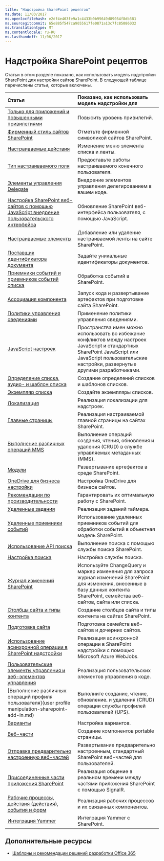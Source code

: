 ```yaml
---
title: "Надстройка SharePoint рецептов"
ms.date: 11/03/2017
ms.openlocfilehash: e2df4e463fe9a1c4433b0b99649d89034f8db381
ms.sourcegitcommit: 65e885f547ca9055617fe0871a13c7fc85086032
ms.translationtype: MT
ms.contentlocale: ru-RU
ms.lasthandoff: 11/06/2017
---
```

# <a name="sharepoint-add-in-recipes"></a>Надстройка SharePoint рецептов

Статьи в этом разделе показано, как использовать модель надстройки SharePoint для настройки сайтов SharePoint. В следующей таблице перечислены статьи, которые включены.

|**Статья**|**Показано, как использовать модель надстройки для**|
|:-----|:-----|
|[Только для приложений и повышенными привилегиями](app-only-elevated-privileges-sharepoint-add-in.md)|Повысить уровень привилегий.|
|[Фирменный стиль сайтов SharePoint](branding-sharepoint-sites-sharepoint-add-in.md)|Отметьте фирменной символикой сайтов SharePoint.|
|[Настраиваемые действия](custom-actions-sharepoint-add-in.md)|Изменение меню элемента списка и ленты.|
|[Тип настраиваемого поля](custom-field-type-sharepoint-add-in.md)|Предоставьте работы настраиваемого конечного пользователя.|
|[Элементы управления Delegate](delegate-controls-sharepoint-add-in.md)|Внедрение элементов управления делегированием в вашем коде.|
|[Настройка SharePoint веб-сайтов с помощью JavaScript внедрение пользовательского интерфейса](Customize-your-SharePoint-site-UI-by-using-JavaScript.md)|Обновление SharePoint веб-интерфейса пользователя, с помощью JavaScript.|
|[Настраиваемые элементы](Add-a-custom-ribbon-to-your-SharePoint-site.md)|Добавление или удаление настраиваемой ленты на сайте SharePoint.|
|[Поставщик идентификатора документа](document-id-provider-sharepoint-add-in.md)|Задайте уникальные идентификаторы документов.|
|[Приемники событий и приемников событий списка](event-receiver-and-list-event-receiver-sharepoint-add-in.md)|Обработка событий в SharePoint.|
|[Ассоциация компонента](feature-stapling-sharepoint-add-in.md)|Запуск кода и развертывание артефактов при подготовке сайта SharePoint.|
|[Политики управления сведениями](information-management-policy-sharepoint-add-in.md)|Применение политики управления сведениями.|
|[JavaScript настроек](Embedding-JavaScript-into-SharePoint.md)|Пространства имен можно использовать во избежание конфликтов между настроек JavaScript и стандартных SharePoint JavaScript или JavaScript пользовательские настройки, развернутые другими разработчиками.|
|[Определение списка, аудио- и шаблон списка](list-definition-template-sharepoint-add-in.md)|Создание определений списков и шаблонов списков.|
|[Экземпляр списка](list-instance-sharepoint-add-in.md)|Создайте экземпляры списков.|
|[Локализация](localization-sharepoint-add-in.md)|Реализация локализации для надстроек.|
|[Главные страницы](master-pages-sharepoint-add-in.md)|Реализация настраиваемой главной страницы на сайтах SharePoint.|
|[Выполнение различных операций MMS](mms-manipulation-sharepoint-add-in.md)|Выполнение операций создания, чтения, обновления и удаления (CRUD) в службе управляемых метаданных (MMS).|
|[Модули](modules-sharepoint-add-in.md)|Развертывание артефактов в среде SharePoint.|
|[OneDrive для бизнеса настройки](onedrive-for-business-customization-sharepoint-add-in.md)|Настройка OneDrive для бизнеса сайтов.|
|[Рекомендации по производительности](performance-considerations-sharepoint-add-in.md)|Гарантировать их оптимальную работу с SharePoint.|
|[Удаленные задания](remote-timer-jobs-sharepoint-add-in.md)|Реализация заданий таймера.|
|[Удаленные приемники событий](Use-remote-event-receivers-in-SharePoint.md)|Использование удаленных приемников событий для обработки событий в объектная модель SharePoint.|
|[Использование API поиска](search-api-usage-sharepoint-add-in.md)|Выполнение поиска с помощью службы поиска SharePoint.|
|[Настройка поиска](search-configuration-sharepoint-add-in.md)|Настройка службы поиска.|
|[Журнал изменений SharePoint](query-sharepoint-change-log-with-changequery-and-changeToken.md)|Используйте ChangeQuery и маркер изменения для запроса журнал изменений SharePoint для изменения, внесенные в базу данных контента SharePoint, семейства веб-сайтов, сайта или списка.|
|[Столбцы сайта и типы контента](site-columns-and-content-types-sharepoint-add-in.md)|Создание столбцов сайта и типы контента на сайтах SharePoint.|
|[Подготовка сайта](site-provisioning-sharepoint-add-in.md)|Подготовка семейств веб-сайтов и дочерних сайтов.|
|[Использование асинхронной операции в SharePoint надстройки](use-asynchronous-operations-in-sharepoint-add-ins.md)|Реализация асинхронной операции в SharePoint надстройки с помощью Microsoft Azure WebJobs.|
|[Пользовательские элементы управления и веб-элементов управления](user-controls-and-web-controls-sharepoint-add-in.md)|Реализация пользовательских элементов управления в коде.|
|[Выполнение различных операций профиля пользователя](user profile manipulation-sharepoint-add-in.md)|Выполните создание, чтение, обновление. и удаления (CRUD) операции службы профилей пользователей (UPS).|
|[Варианты](variations-sharepoint-add-in.md)|Настройка вариантов.|
|[Веб-части](web-part-sharepoint-add-in.md)|Создание компонентов portable страницы.|
|[Отправка предварительно настроенную веб-частей](upload-web-parts-in-sharepoint.md)|Развертывание предварительно настроенным, стандартный SharePoint веб-частей для пользователей.|
|[Присоединенные части приложения SharePoint](Connect-SharePoint-app-parts-by-using-SignalR.md)|Реализация общение в реальном времени между частями приложения SharePoint с помощью SignalR.|
|[Рабочие процессы, действия (действия), события и форм](workflows-actions-events-and-forms-sharepoint-add-in.md)|Реализация рабочих процессов и их связанных компонентов.|
|[Интеграция Yammer](yammer-integration-sharepoint-add-in.md)|Интеграция Yammer с SharePoint.|

## <a name="additional-resources"></a>Дополнительные ресурсы
<a name="bk_addresources"> </a>

- [Шаблоны и рекомендации решений разработки Office 365](Office-365-development-patterns-and-practices-solution-guidance.md)
